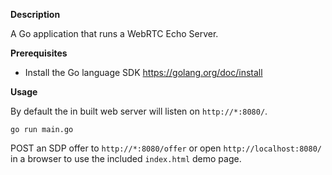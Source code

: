 **Description**

A Go application that runs a WebRTC Echo Server.

**Prerequisites**

 - Install the Go language SDK https://golang.org/doc/install

**Usage**

By default the in built web server will listen on `http://*:8080/`.

`go run main.go`

POST an SDP offer to `http://*:8080/offer` or open `http://localhost:8080/` in a browser to use the included `index.html` demo page.
